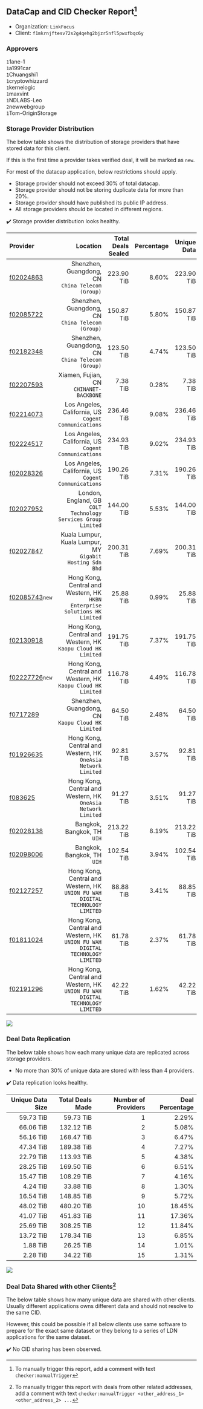 ## DataCap and CID Checker Report[^1]
 - Organization: `LinkFocus`
 - Client: `f1mkrnjftesv72s2g4qehg2bjzr5nfl5pwxfbqc6y`
### Approvers
`1`1ane-1<br/>`1`a1991car<br/>`1`Chuangshi1<br/>`1`cryptowhizzard<br/>`1`kernelogic<br/>`1`maxvint<br/>`1`NDLABS-Leo<br/>`2`newwebgroup<br/>`1`Tom-OriginStorage

### Storage Provider Distribution
The below table shows the distribution of storage providers that have stored data for this client.

If this is the first time a provider takes verified deal, it will be marked as `new`.

For most of the datacap application, below restrictions should apply.
 - Storage provider should not exceed 30% of total datacap.
 - Storage provider should not be storing duplicate data for more than 20%.
 - Storage provider should have published its public IP address.
 - All storage providers should be located in different regions.

✔️ Storage provider distribution looks healthy.

| Provider                                                    |                                                                         Location | Total Deals Sealed | Percentage | Unique Data | Duplicate Deals |
| :---------------------------------------------------------- | -------------------------------------------------------------------------------: | -----------------: | ---------: | ----------: | --------------: |
| [f02024863](https://filfox.info/en/address/f02024863)       |                              Shenzhen, Guangdong, CN<br/>`China Telecom (Group)` |         223.90 TiB |      8.60% |  223.90 TiB |           0.00% |
| [f02085722](https://filfox.info/en/address/f02085722)       |                              Shenzhen, Guangdong, CN<br/>`China Telecom (Group)` |         150.87 TiB |      5.80% |  150.87 TiB |           0.00% |
| [f02182348](https://filfox.info/en/address/f02182348)       |                              Shenzhen, Guangdong, CN<br/>`China Telecom (Group)` |         123.50 TiB |      4.74% |  123.50 TiB |           0.00% |
| [f02207593](https://filfox.info/en/address/f02207593)       |                                       Xiamen, Fujian, CN<br/>`CHINANET-BACKBONE` |           7.38 TiB |      0.28% |    7.38 TiB |           0.00% |
| [f02214073](https://filfox.info/en/address/f02214073)       |                          Los Angeles, California, US<br/>`Cogent Communications` |         236.46 TiB |      9.08% |  236.46 TiB |           0.00% |
| [f02224517](https://filfox.info/en/address/f02224517)       |                          Los Angeles, California, US<br/>`Cogent Communications` |         234.93 TiB |      9.02% |  234.93 TiB |           0.00% |
| [f02028326](https://filfox.info/en/address/f02028326)       |                          Los Angeles, California, US<br/>`Cogent Communications` |         190.26 TiB |      7.31% |  190.26 TiB |           0.00% |
| [f02027952](https://filfox.info/en/address/f02027952)       |                 London, England, GB<br/>`COLT Technology Services Group Limited` |         144.00 TiB |      5.53% |  144.00 TiB |           0.00% |
| [f02027847](https://filfox.info/en/address/f02027847)       |                     Kuala Lumpur, Kuala Lumpur, MY<br/>`Gigabit Hosting Sdn Bhd` |         200.31 TiB |      7.69% |  200.31 TiB |           0.00% |
| [f02085743](https://filfox.info/en/address/f02085743)`new`  |    Hong Kong, Central and Western, HK<br/>`HKBN Enterprise Solutions HK Limited` |          25.88 TiB |      0.99% |   25.88 TiB |           0.00% |
| [f02130918](https://filfox.info/en/address/f02130918)       |                  Hong Kong, Central and Western, HK<br/>`Kaopu Cloud HK Limited` |         191.75 TiB |      7.37% |  191.75 TiB |           0.00% |
| [f02227726](https://filfox.info/en/address/f02227726)`new`  |                  Hong Kong, Central and Western, HK<br/>`Kaopu Cloud HK Limited` |         116.78 TiB |      4.49% |  116.78 TiB |           0.00% |
| [f0717289](https://filfox.info/en/address/f0717289)         |                             Shenzhen, Guangdong, CN<br/>`Kaopu Cloud HK Limited` |          64.50 TiB |      2.48% |   64.50 TiB |           0.00% |
| [f01926635](https://filfox.info/en/address/f01926635)       |                 Hong Kong, Central and Western, HK<br/>`OneAsia Network Limited` |          92.81 TiB |      3.57% |   92.81 TiB |           0.00% |
| [f083625](https://filfox.info/en/address/f083625)           |                 Hong Kong, Central and Western, HK<br/>`OneAsia Network Limited` |          91.27 TiB |      3.51% |   91.27 TiB |           0.00% |
| [f02028138](https://filfox.info/en/address/f02028138)       |                                                   Bangkok, Bangkok, TH<br/>`UIH` |         213.22 TiB |      8.19% |  213.22 TiB |           0.00% |
| [f02098006](https://filfox.info/en/address/f02098006)       |                                                   Bangkok, Bangkok, TH<br/>`UIH` |         102.54 TiB |      3.94% |  102.54 TiB |           0.00% |
| [f02127257](https://filfox.info/en/address/f02127257)       | Hong Kong, Central and Western, HK<br/>`UNION FU WAH DIGITAL TECHNOLOGY LIMITED` |          88.88 TiB |      3.41% |   88.85 TiB |           0.04% |
| [f01811024](https://filfox.info/en/address/f01811024)       | Hong Kong, Central and Western, HK<br/>`UNION FU WAH DIGITAL TECHNOLOGY LIMITED` |          61.78 TiB |      2.37% |   61.78 TiB |           0.00% |
| [f02191296](https://filfox.info/en/address/f02191296)       | Hong Kong, Central and Western, HK<br/>`UNION FU WAH DIGITAL TECHNOLOGY LIMITED` |          42.22 TiB |      1.62% |   42.22 TiB |           0.00% |

<img src="https://raw.githubusercontent.com/data-preservation-programs/filplus-checker-assets/main/filecoin-project/filecoin-plus-large-datasets/issues/1171/1688835701326.png"/>

### Deal Data Replication
The below table shows how each many unique data are replicated across storage providers.

- No more than 30% of unique data are stored with less than 4 providers.

✔️ Data replication looks healthy.

| Unique Data Size | Total Deals Made | Number of Providers | Deal Percentage |
| ---------------: | ---------------: | ------------------: | --------------: |
|        59.73 TiB |        59.73 TiB |                   1 |           2.29% |
|        66.06 TiB |       132.12 TiB |                   2 |           5.08% |
|        56.16 TiB |       168.47 TiB |                   3 |           6.47% |
|        47.34 TiB |       189.38 TiB |                   4 |           7.27% |
|        22.79 TiB |       113.93 TiB |                   5 |           4.38% |
|        28.25 TiB |       169.50 TiB |                   6 |           6.51% |
|        15.47 TiB |       108.29 TiB |                   7 |           4.16% |
|         4.24 TiB |        33.88 TiB |                   8 |           1.30% |
|        16.54 TiB |       148.85 TiB |                   9 |           5.72% |
|        48.02 TiB |       480.20 TiB |                  10 |          18.45% |
|        41.07 TiB |       451.83 TiB |                  11 |          17.36% |
|        25.69 TiB |       308.25 TiB |                  12 |          11.84% |
|        13.72 TiB |       178.34 TiB |                  13 |           6.85% |
|         1.88 TiB |        26.25 TiB |                  14 |           1.01% |
|         2.28 TiB |        34.22 TiB |                  15 |           1.31% |

<img src="https://raw.githubusercontent.com/data-preservation-programs/filplus-checker-assets/main/filecoin-project/filecoin-plus-large-datasets/issues/1171/1688835701926.png"/>

### Deal Data Shared with other Clients[^3]
The below table shows how many unique data are shared with other clients.
Usually different applications owns different data and should not resolve to the same CID.

However, this could be possible if all below clients use same software to prepare for the exact same dataset or they belong to a series of LDN applications for the same dataset.

✔️ No CID sharing has been observed.

[^1]: To manually trigger this report, add a comment with text `checker:manualTrigger`

[^2]: Deals from those addresses are combined into this report as they are specified with `checker:manualTrigger`

[^3]: To manually trigger this report with deals from other related addresses, add a comment with text `checker:manualTrigger <other_address_1> <other_address_2> ...`
